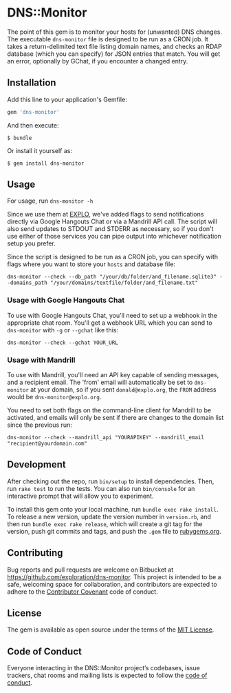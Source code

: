 # DNS::Monitor

The point of this gem is to monitor your hosts for (unwanted) DNS changes. The executable `dns-monitor` file is designed to be run as a CRON job. It takes a return-delimited text file listing domain names, and checks an RDAP database (which you can specify) for JSON entries that match. You will get an error, optionally by GChat, if you encounter a changed entry.



## Installation

Add this line to your application's Gemfile:

```ruby
gem 'dns-monitor'
```

And then execute:

    $ bundle

Or install it yourself as:

    $ gem install dns-monitor



## Usage

For usage, run `dns-monitor -h`

Since we use them at [EXPLO](https://www.explo.org), we've added flags to send notifications directly via Google Hangouts Chat or via a Mandrill API call. The script will also send updates to STDOUT and STDERR as necessary, so if you don't use either of those services you can pipe output into whichever notification setup you prefer.

Since the script is designed to be run as a CRON job, you can specify with flags where you want to store your `hosts` and database file:

    dns-monitor --check --db_path "/your/db/folder/and_filename.sqlite3" --domains_path "/your/domains/textfile/folder/and_filename.txt"

### Usage with Google Hangouts Chat

To use with Google Hangouts Chat, you'll need to set up a webhook in the appropriate chat room. You'll get a webhook URL which you can send to `dns-monitor` with `-g` or `--gchat` like this:

    dns-monitor --check --gchat YOUR_URL

### Usage with Mandrill

To use with Mandrill, you'll need an API key capable of sending messages, and a recipient email. The 'from' email will automatically be set to `dns-monitor` at your domain, so if you sent `donald@explo.org`, the `FROM` address would be `dns-monitor@explo.org`.

You need to set both flags on the command-line client for Mandrill to be activated, and emails will only be sent if there are changes to the domain list since the previous run:

    dns-monitor --check --mandrill_api "YOURAPIKEY" --mandrill_email "recipient@yourdomain.com"



## Development

After checking out the repo, run `bin/setup` to install dependencies. Then, run `rake test` to run the tests. You can also run `bin/console` for an interactive prompt that will allow you to experiment.

To install this gem onto your local machine, run `bundle exec rake install`. To release a new version, update the version number in `version.rb`, and then run `bundle exec rake release`, which will create a git tag for the version, push git commits and tags, and push the `.gem` file to [rubygems.org](https://rubygems.org).



## Contributing

Bug reports and pull requests are welcome on Bitbucket at https://github.com/exploration/dns-monitor. This project is intended to be a safe, welcoming space for collaboration, and contributors are expected to adhere to the [Contributor Covenant](http://contributor-covenant.org) code of conduct.



## License

The gem is available as open source under the terms of the [MIT License](https://opensource.org/licenses/MIT).



## Code of Conduct

Everyone interacting in the DNS::Monitor project’s codebases, issue trackers, chat rooms and mailing lists is expected to follow the [code of conduct](https://github.com/exploration/dns-monitor/blob/master/CODE_OF_CONDUCT.md).
